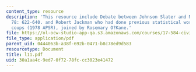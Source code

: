 ```yaml
---
content_type: resource
description: 'This resource include Debate between Johnson Slater and McGowan 1984.  APSR
  78: 622-640. and Robert Jackman who had done previous statistical work on African
  coups (1978 APSR), joined by Rosemary O?Kane.'
file: https://ol-ocw-studio-app-qa.s3.amazonaws.com/courses/17-584-civil-military-relations-spring-2003/30a1aa4c9ed70f7278fccc3023e41472_l11.pdf
file_type: application/pdf
parent_uid: 0444063b-a38f-692b-0471-b8c78ed9d583
resourcetype: Document
title: l11.pdf
uid: 30a1aa4c-9ed7-0f72-78fc-cc3023e41472
---
```

